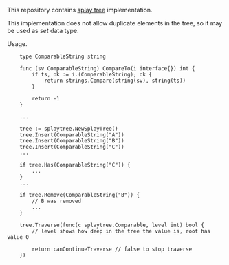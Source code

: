 This repository contains [splay tree](https://en.wikipedia.org/wiki/Splay_tree) implementation.

This implementation does not allow duplicate elements in the tree, so it may be used as _set_ data type.

Usage.
```
    type ComparableString string

    func (sv ComparableString) CompareTo(i interface{}) int {
        if ts, ok := i.(ComparableString); ok {
            return strings.Compare(string(sv), string(ts))
        }

        return -1
    }

    ...

    tree := splaytree.NewSplayTree()
    tree.Insert(ComparableString("A"))
    tree.Insert(ComparableString("B"))
    tree.Insert(ComparableString("C"))
    ...

    if tree.Has(ComparableString("C")) {
        ...
    }
    ...

    if tree.Remove(ComparableString("B")) {
        // B was removed
        ...
    }

    tree.Traverse(func(c splaytree.Comparable, level int) bool {
        // level shows how deep in the tree the value is, root has value 0

        return canContinueTraverse // false to stop traverse
    })
```
